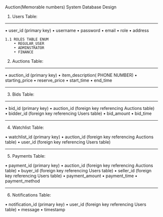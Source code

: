 Auction(Memorable numbers) System Database Design

1. Users Table:
-----------------------------------------------------
• user_id (primary key) 
• username
• password
• email
• role
• address
    
    1.1 ROLES TABLE ENUM
        • REGULAR_USER
        • ADMINSTRATOR
        • FINANCE

2. Auctions Table:

-----------------------------------------------------

• auction_id (primary key)
• item_description( PHONE NUMBER)
• starting_price
• reserve_price
• start_time
• end_time

------------------------------------------------------

3. Bids Table:

-------------------------------------------------------
• bid_id (primary key)
• auction_id (foreign key referencing Auctions table)
• bidder_id (foreign key referencing Users table)
• bid_amount
• bid_time

------------------------------------------------------

4. Watchlist Table:

• watchlist_id (primary key)
• auction_id (foreign key referencing Auctions table)
• user_id (foreign key referencing Users table)

-------------------------------------------------------
5. Payments Table:

• payment_id (primary key)
• auction_id (foreign key referencing Auctions table)
• buyer_id (foreign key referencing Users table)
• seller_id (foreign key referencing Users table)
• payment_amount
• payment_time
• payment_method

---------------------------------------------------------
6. Notifications Table:

• notification_id (primary key)
• user_id (foreign key referencing Users table)
• message
• timestamp

